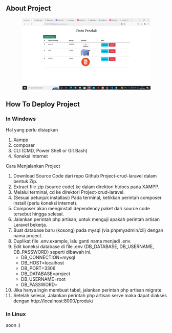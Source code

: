 
## About Project

<p align="center"><img src="https://github.com/ArdhanFah/Project-crud-laravel/blob/main/public/fotoproduk/view.png" width="400px"></p>



## How To Deploy Project

<h3>In Windows</h3>

Hal yang perlu disiapkan
1. Xampp
2. composer
3. CLI (CMD, Power Shell or Git Bash)
4. Koneksi Internet

Cara Menjalankan Project
1. Download Source Code dari repo Github Project-crud-laravel dalam bentuk Zip.
2. Extract file zip (source code) ke dalam direktori htdocs pada XAMPP.
3. Melalui terminal, cd ke direktori Project-crud-laravel.
4. (Sesuai petunjuk installasi) Pada terminal, ketikkan perintah composer install (perlu koneksi internet).
5. Composer akan menginstall dependency paket dari source code tersebut hingga selesai.
6. Jalankan perintah php artisan, untuk menguji apakah perintah artisan Laravel bekerja.
7. Buat database baru (kosong) pada mysql (via phpmyadmin/cli) dengan nama project.
8. Duplikat file .env.example, lalu ganti nama menjadi .env.
9. Edit koneksi database di file .env (DB_DATABASE, DB_USERNAME, DB_PASSWORD) seperti dibawah ini.
     <ul>
        <li>DB_CONNECTION=mysql</li>
        <li>DB_HOST=localhost</li>
        <li>DB_PORT=3306</li>
        <li>DB_DATABASE=project</li>
        <li>DB_USERNAME=root</li>
        <li>DB_PASSWORD=</li>
    </ul>
10. Jika hanya ingin membuat tabel, jalankan perintah php artisan migrate.
11. Setelah selesai, Jalankan perintah php artisan serve maka dapat diakses dengan http://localhost:8000/produk/

<h3>In Linux</h3>

soon :)

